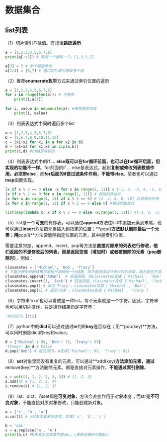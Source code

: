 # 数据集合

## list列表

（1）切片索引与赋值。有规律**跳跃遍历**

```python
a = [1,2,3,4,5,6,7,8]
print(a[::2]) # 每隔一个数取一个，[1,3,5,7]

a[3] = 5 # 单个赋值修改
a[2:4] = [6,7] # 通过切片索引修改多个值
```

（2）推荐**enumerate枚举**方式来通过索引位置的遍历

```python
a = [1,2,3,4,5,6,7,8]
for i in range(len(a)): # 不推荐
    print(i,a[1])
    
for i, value in enumerate(a): #推荐枚举方式
    print(i, value)
```

（3）列表表达式中同时遍历多个list

```python
a = [1,2,3,4,5,6,7,8]
b = [5,6,7,8,9,10,11,12]
c = [x1+x2 for x1 in a for x2 in b]
d = [x1+x2 for x1,x2 in zip(a,b)]
print(c,d) #c和d是等价的
```

（4）列表表达式中的**if ... else既可以在for循环前面，也可以在for循环后面，但实现的功能不一样**。for前面的if ... else是表达式，起到**复制或修改列表数值作用，必须带else**；而**for后面的if是过滤条件作用，不能带else**。前者也可以通过**map**函数实现。

```python
[x if x % 2 == 0 else -x for x in range(1, 11)] # [-1, 2, -3, 4, -5, 6, -7, 8, -9, 10] 修改原有列表，得到一个新的相同长度列表
[x if x % 2 == 0 for x in range(1, 11)] # 错误的表达式
[x for x in range(1, 11) if x % 2 == 0] # [2, 4, 6, 8, 10] 过滤筛选作用
[x for x in range(1, 11) if x % 2 == 0 else 0] #错误的表达式

list(map(lambda x: x if x % 2 == 0 else -x,range(1, 11))) #[-1, 2, -3, 4, -5, 6, -7, 8, -9, 10]
```

（5）list是一个**可变**的有序表。可以通过**append**方法往list中追加元素到末尾，也可以通过**insert**方法把元素插入到指定的位置；**pop()**方法默认删除最后一个元素；用**pop(i)**方法要删除指定位置的元素，其中i是索引位置。

​		需要注意的是，append、insert、pop等方法是**直接对原来的列表进行修改，他们返回的不是修改后的列表，而是返回空值（增加时）或者被删除的元素（pop删除时）**，例如：

```python
classmates = ['Michael', 'Bob', 'Tracy']
# 下面示例中给的结果只是执行单独任一行结果，而不是连续运行多行时的结果，因为这些方法都会直接对原列表classmates修改。
classmates.append('Adam')  # 空返回值，但classmates变成 ['Michael', 'Bob', 'Tracy', 'Adam']
classmates.insert(1, 'Jack') # 空返回值，classmates变成 ['Michael', 'Jack', 'Bob', 'Tracy', 'Adam']
classmates.pop() # 返回'Tracy'，classmates变成 ['Michael', 'Bob']
classmates.pop(1) # 返回'Bob'，classmates变成 ['Michael', 'Tracy']
```

（6）字符串'xxx'也可以看成是一种list，每个元素就是一个字符。因此，字符串也可以用切片操作，只是操作结果仍是字符串：

```python
'ABCDEFG'[::2]
```

（7）python中的**dict**可以通过通过**in**判断**key**是否存在；用**pop(key)**方法，可以同时删除dict的key和value。

```python
d = {'Michael': 95, 'Bob': 75, 'Tracy': 85}
'Thomas' in d # False
d.pop('Bob') # 返回值75，d变成{'Michael': 95, 'Tracy': 85}
```

（8）**set**对象里面没有重复的元素，可以通过**add(key)**方法添加元素，通过**remove(key)**方法删除元素。都是直接对元素操作，**不能通过索引删除**。

```python
s = set([1, 1, 2, 2, 3, 3]) # {1, 2, 3}
s.add(4) # {1, 2, 3, 4}
s.remove(4) # {1, 2, 3}
```

（9）list、dict、和set都是**可变对象**，方法会直接作用于对象本身；而str是**不可变对象**，不能直接对原对象修改，只能创建新对象。

```python
a = ['c', 'b', 'a']
a.sort() # a对象本身发生改变，变成['a', 'b', 'c']

b = 'abc'
c = a.replace('a', 'A')
print(b,c) #b未发生改变依然是abc，c是新创建的对象Abc
```

